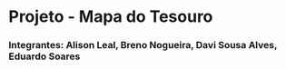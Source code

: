 # Projeto - Mapa do Tesouro
### Integrantes: Alison Leal, Breno Nogueira, Davi Sousa Alves, Eduardo Soares
